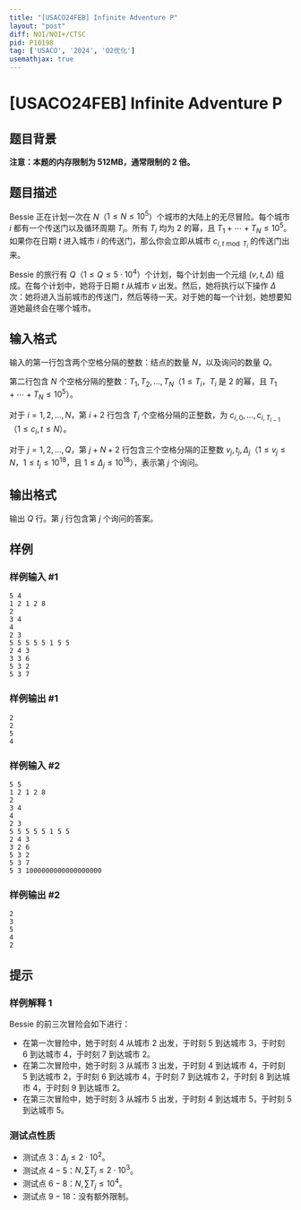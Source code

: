 ```yaml
---
title: "[USACO24FEB] Infinite Adventure P"
layout: "post"
diff: NOI/NOI+/CTSC
pid: P10198
tag: ['USACO', '2024', 'O2优化']
usemathjax: true
---
```


# [USACO24FEB] Infinite Adventure P
## 题目背景

**注意：本题的内存限制为 512MB，通常限制的 2 倍。**
## 题目描述

Bessie 正在计划一次在 $N$（$1\le N\le 10^5$）个城市的大陆上的无尽冒险。每个城市 $i$ 都有一个传送门以及循环周期 $T_i$。所有 $T_i$ 均为 $2$ 的幂，且 $T_1+\cdots+T_N\le 10^5$。如果你在日期 $t$ 进入城市 $i$ 的传送门，那么你会立即从城市 $c_{i,t\bmod T_i}$ 的传送门出来。

Bessie 的旅行有 $Q$（$1\le Q\le 5\cdot 10^4$）个计划，每个计划由一个元组 $(v,t,\Delta)$ 组成。在每个计划中，她将于日期 $t$ 从城市 $v$ 出发。然后，她将执行以下操作 $\Delta$ 次：她将进入当前城市的传送门，然后等待一天。对于她的每一个计划，她想要知道她最终会在哪个城市。
## 输入格式

输入的第一行包含两个空格分隔的整数：结点的数量 $N$，以及询问的数量 $Q$。

第二行包含 $N$ 个空格分隔的整数：$T_1,T_2,\ldots,T_N$（$1\le T_i$，$T_i$ 是 $2$ 的幂，且 $T_1+\cdots+T_N\le 10^5$）。

对于 $i=1,2,\ldots,N$，第 $i+2$ 行包含 $T_i$ 个空格分隔的正整数，为 $c_{i,0},\ldots,c_{i,T_{i−1}}$（$1\le c_i,t\le N$）。

对于 $j=1,2,…,Q$，第 $j+N+2$ 行包含三个空格分隔的正整数 $v_j,t_j,\Delta_j$（$1\le v_j\le N$，$1\le t_j\le 10^{18}$，且 $1\le \Delta_j\le 10^{18}$），表示第 $j$ 个询问。 
## 输出格式

输出 $Q$ 行。第 $j$ 行包含第 $j$ 个询问的答案。 
## 样例

### 样例输入 #1
```
5 4
1 2 1 2 8
2
3 4
4
2 3
5 5 5 5 5 1 5 5
2 4 3
3 3 6
5 3 2
5 3 7
```
### 样例输出 #1
```
2
2
5
4
```
### 样例输入 #2
```
5 5
1 2 1 2 8
2
3 4
4
2 3
5 5 5 5 5 1 5 5
2 4 3
3 2 6
5 3 2
5 3 7
5 3 1000000000000000000
```
### 样例输出 #2
```
2
3
5
4
2
```
## 提示

### 样例解释 1

Bessie 的前三次冒险会如下进行：

- 在第一次冒险中，她于时刻 $4$ 从城市 $2$ 出发，于时刻 $5$ 到达城市 $3$，于时刻 $6$ 到达城市 $4$，于时刻 $7$ 到达城市 $2$。
- 在第二次冒险中，她于时刻 $3$ 从城市 $3$ 出发，于时刻 $4$ 到达城市 $4$，于时刻 $5$ 到达城市 $2$，于时刻 $6$ 到达城市 $4$，于时刻 $7$ 到达城市 $2$，于时刻 $8$ 到达城市 $4$，于时刻 $9$ 到达城市 $2$。
- 在第三次冒险中，她于时刻 $3$ 从城市 $5$ 出发，于时刻 $4$ 到达城市 $5$，于时刻 $5$ 到达城市 $5$。

### 测试点性质

- 测试点 $3$：$\Delta_j\le 2\cdot 10^2$。
- 测试点 $4-5$：$N,\sum T_j\le 2\cdot 10^3$。
- 测试点 $6-8$：$N,\sum T_j\le 10^4$。
- 测试点 $9-18$：没有额外限制。
